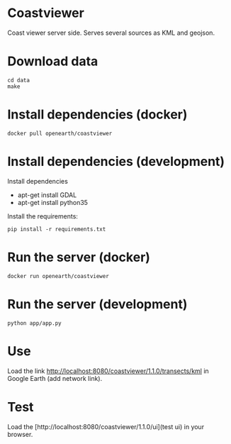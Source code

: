 # Coastviewer
Coast viewer server side. Serves several sources as KML and geojson.

# Download data

``` shell
cd data
make
```

# Install dependencies (docker)

``` shell
docker pull openearth/coastviewer
```

# Install dependencies (development)

Install dependencies

- apt-get install GDAL
- apt-get install python35

Install the requirements:

``` shell
pip install -r requirements.txt
```


# Run the server (docker)

``` shell
docker run openearth/coastviewer
```

# Run the server (development)

``` shell
python app/app.py
```


# Use
Load the link [http://localhost:8080/coastviewer/1.1.0/transects/kml](transects/kml) in Google Earth (add network link).

# Test
Load the [http://localhost:8080/coastviewer/1.1.0/ui](test ui) in your browser.

